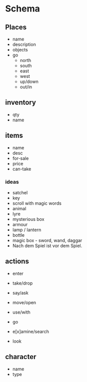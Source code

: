 Schema
======

Places
------

* name
* description
* objects
* go
    * north
    * south
    * east
    * west
    * up/down
    * out/in

inventory
---------

* qty
* name

items
-----

* name
* desc
* for-sale
* price
* can-take

### ideas

- satchel
- key
- scroll with magic words
- animal
- lyre
- mysterious box
- armour
- lamp / lantern
- bottle
- magic box - sword, wand, daggar
- Nach dem Spiel ist vor dem Spiel.

actions
-------

* enter
* take/drop
* say/ask
* move/open
* use/with

* go
* e[x]amine/search
* look

character
---------

* name
* type
